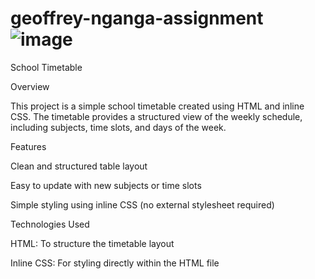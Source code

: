 # geoffrey-nganga-assignment![image](https://github.com/user-attachments/assets/9830928d-b77a-475f-a1d8-14aff6ee4aa4)
School Timetable

Overview

This project is a simple school timetable created using HTML and inline CSS. The timetable provides a structured view of the weekly schedule, including subjects, time slots, and days of the week.

Features

Clean and structured table layout

Easy to update with new subjects or time slots

Simple styling using inline CSS (no external stylesheet required)

Technologies Used

HTML: To structure the timetable layout

Inline CSS: For styling directly within the HTML file

